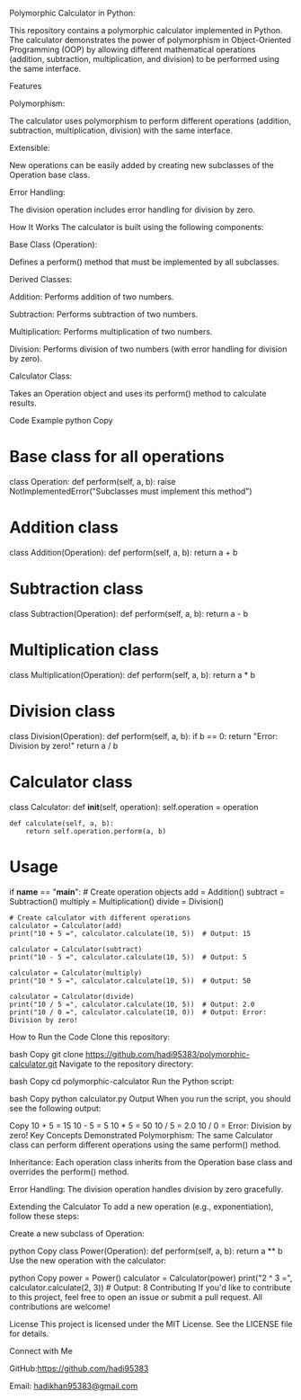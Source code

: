 Polymorphic Calculator in Python:

This repository contains a polymorphic calculator implemented in Python. The calculator demonstrates the power of polymorphism in Object-Oriented Programming (OOP) by allowing different mathematical operations (addition, subtraction, multiplication, and division) to be performed using the same interface.

Features

Polymorphism:

The calculator uses polymorphism to perform different operations (addition, subtraction, multiplication, division) with the same interface.

Extensible: 

New operations can be easily added by creating new subclasses of the Operation base class.

Error Handling: 

The division operation includes error handling for division by zero.

How It Works
The calculator is built using the following components:

Base Class (Operation):

Defines a perform() method that must be implemented by all subclasses.

Derived Classes:

Addition: 
Performs addition of two numbers.

Subtraction:
Performs subtraction of two numbers.

Multiplication: 
Performs multiplication of two numbers.

Division: 
Performs division of two numbers (with error handling for division by zero).

Calculator Class:

Takes an Operation object and uses its perform() method to calculate results.

Code Example
python
Copy
# Base class for all operations
class Operation:
    def perform(self, a, b):
        raise NotImplementedError("Subclasses must implement this method")

# Addition class
class Addition(Operation):
    def perform(self, a, b):
        return a + b

# Subtraction class
class Subtraction(Operation):
    def perform(self, a, b):
        return a - b

# Multiplication class
class Multiplication(Operation):
    def perform(self, a, b):
        return a * b

# Division class
class Division(Operation):
    def perform(self, a, b):
        if b == 0:
            return "Error: Division by zero!"
        return a / b

# Calculator class
class Calculator:
    def __init__(self, operation):
        self.operation = operation

    def calculate(self, a, b):
        return self.operation.perform(a, b)

# Usage
if __name__ == "__main__":
    # Create operation objects
    add = Addition()
    subtract = Subtraction()
    multiply = Multiplication()
    divide = Division()

    # Create calculator with different operations
    calculator = Calculator(add)
    print("10 + 5 =", calculator.calculate(10, 5))  # Output: 15

    calculator = Calculator(subtract)
    print("10 - 5 =", calculator.calculate(10, 5))  # Output: 5

    calculator = Calculator(multiply)
    print("10 * 5 =", calculator.calculate(10, 5))  # Output: 50

    calculator = Calculator(divide)
    print("10 / 5 =", calculator.calculate(10, 5))  # Output: 2.0
    print("10 / 0 =", calculator.calculate(10, 0))  # Output: Error: Division by zero!
How to Run the Code
Clone this repository:

bash
Copy
git clone https://github.com/hadi95383/polymorphic-calculator.git
Navigate to the repository directory:

bash
Copy
cd polymorphic-calculator
Run the Python script:

bash
Copy
python calculator.py
Output
When you run the script, you should see the following output:

Copy
10 + 5 = 15
10 - 5 = 5
10 * 5 = 50
10 / 5 = 2.0
10 / 0 = Error: Division by zero!
Key Concepts Demonstrated
Polymorphism: The same Calculator class can perform different operations using the same perform() method.

Inheritance: Each operation class inherits from the Operation base class and overrides the perform() method.

Error Handling: The division operation handles division by zero gracefully.

Extending the Calculator
To add a new operation (e.g., exponentiation), follow these steps:

Create a new subclass of Operation:

python
Copy
class Power(Operation):
    def perform(self, a, b):
        return a ** b
Use the new operation with the calculator:

python
Copy
power = Power()
calculator = Calculator(power)
print("2 ^ 3 =", calculator.calculate(2, 3))  # Output: 8
Contributing
If you'd like to contribute to this project, feel free to open an issue or submit a pull request. All contributions are welcome!

License
This project is licensed under the MIT License. See the LICENSE file for details.

Connect with Me

GitHub:https://github.com/hadi95383

Email: hadikhan95383@gmail.com
